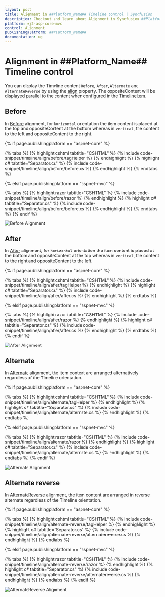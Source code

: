```yaml
---
layout: post
title: Alignment in ##Platform_Name## Timeline Control | Syncfusion
description: Checkout and learn about Alignment in Syncfusion ##Platform_Name## Timeline control of Syncfusion Essential JS 2 and more.
platform: ej2-asp-core-mvc
control: Alignment
publishingplatform: ##Platform_Name##
documentation: ug
---
```


# Alignment in ##Platform_Name## Timeline control

You can display the Timeline content `Before`, `After`, `Alternate` and `AlternateReverse` by using the [align](https://help.syncfusion.com/cr/aspnetmvc-js2/Syncfusion.EJ2.Layouts.Timeline.html#Syncfusion_EJ2_Layouts_Timeline_Align) property. The oppositeContent will be displayed parallel to the content when configured in the [TimelineItem](https://help.syncfusion.com/cr/aspnetmvc-js2/Syncfusion.EJ2.Layouts.TimelineItem.html).

## Before

In [Before](https://help.syncfusion.com/cr/aspnetmvc-js2/Syncfusion.EJ2.Layouts.TimelineAlign.html) alignment, for `horizontal` orientation the item content is placed at the top and oppositeContent at the bottom whereas in `vertical`, the content to the left and oppositeContent to the right.

{% if page.publishingplatform == "aspnet-core" %}

{% tabs %}
{% highlight cshtml tabtitle="CSHTML" %}
{% include code-snippet/timeline/align/before/tagHelper %}
{% endhighlight %}
{% highlight c# tabtitle="Separator.cs" %}
{% include code-snippet/timeline/align/before/before.cs %}
{% endhighlight %}
{% endtabs %}

{% elsif page.publishingplatform == "aspnet-mvc" %}

{% tabs %}
{% highlight razor tabtitle="CSHTML" %}
{% include code-snippet/timeline/align/before/razor %}
{% endhighlight %}
{% highlight c# tabtitle="Separator.cs" %}
{% include code-snippet/timeline/align/before/before.cs %}
{% endhighlight %}
{% endtabs %}
{% endif %}

![Before Alignment](images/align-before.png)

## After

In [After](https://help.syncfusion.com/cr/aspnetmvc-js2/Syncfusion.EJ2.Layouts.TimelineAlign.html) alignment, for `horizontal` orientation the item content is placed at the bottom and oppositeContent at the top whereas in `vertical`, the content to the right and oppositeContent to the left.

{% if page.publishingplatform == "aspnet-core" %}

{% tabs %}
{% highlight cshtml tabtitle="CSHTML" %}
{% include code-snippet/timeline/align/after/tagHelper %}
{% endhighlight %}
{% highlight c# tabtitle="Separator.cs" %}
{% include code-snippet/timeline/align/after/after.cs %}
{% endhighlight %}
{% endtabs %}

{% elsif page.publishingplatform == "aspnet-mvc" %}

{% tabs %}
{% highlight razor tabtitle="CSHTML" %}
{% include code-snippet/timeline/align/after/razor %}
{% endhighlight %}
{% highlight c# tabtitle="Separator.cs" %}
{% include code-snippet/timeline/align/after/after.cs %}
{% endhighlight %}
{% endtabs %}
{% endif %}

![After Alignment](images/align-after.png)

## Alternate

In [Alternate](https://help.syncfusion.com/cr/aspnetmvc-js2/Syncfusion.EJ2.Layouts.TimelineAlign.html) alignment, the item content are arranged alternatively regardless of the Timeline orientation.

{% if page.publishingplatform == "aspnet-core" %}

{% tabs %}
{% highlight cshtml tabtitle="CSHTML" %}
{% include code-snippet/timeline/align/alternate/tagHelper %}
{% endhighlight %}
{% highlight c# tabtitle="Separator.cs" %}
{% include code-snippet/timeline/align/alternate/alternate.cs %}
{% endhighlight %}
{% endtabs %}

{% elsif page.publishingplatform == "aspnet-mvc" %}

{% tabs %}
{% highlight razor tabtitle="CSHTML" %}
{% include code-snippet/timeline/align/alternate/razor %}
{% endhighlight %}
{% highlight c# tabtitle="Separator.cs" %}
{% include code-snippet/timeline/align/alternate/alternate.cs %}
{% endhighlight %}
{% endtabs %}
{% endif %}

![Alternate Alignment](images/align-alternate.png)

## Alternate reverse

In [AlternateReverse](https://help.syncfusion.com/cr/aspnetmvc-js2/Syncfusion.EJ2.Layouts.TimelineAlign.html) alignment, the item content are arranged in reverse alternate regardless of the Timeline orientation.

{% if page.publishingplatform == "aspnet-core" %}

{% tabs %}
{% highlight cshtml tabtitle="CSHTML" %}
{% include code-snippet/timeline/align/alternate-reverse/tagHelper %}
{% endhighlight %}
{% highlight c# tabtitle="Separator.cs" %}
{% include code-snippet/timeline/align/alternate-reverse/alternatereverse.cs %}
{% endhighlight %}
{% endtabs %}

{% elsif page.publishingplatform == "aspnet-mvc" %}

{% tabs %}
{% highlight razor tabtitle="CSHTML" %}
{% include code-snippet/timeline/align/alternate-reverse/razor %}
{% endhighlight %}
{% highlight c# tabtitle="Separator.cs" %}
{% include code-snippet/timeline/align/alternate-reverse/alternatereverse.cs %}
{% endhighlight %}
{% endtabs %}
{% endif %}

![AlternateReverse Alignment](images/align-alternate-reverse.png)
